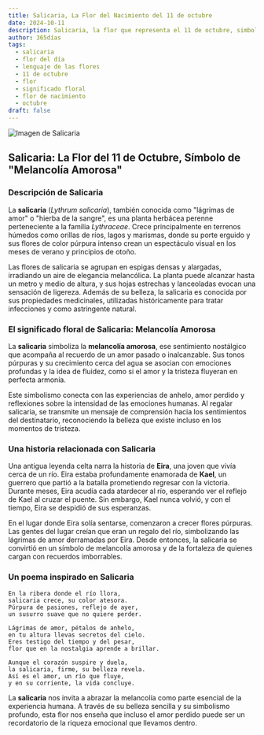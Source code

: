 ```yaml
---
title: Salicaria, La Flor del Nacimiento del 11 de octubre
date: 2024-10-11
description: Salicaria, la flor que representa el 11 de octubre, simboliza Melancolía amorosa. Descubre su fascinante historia, significado en el lenguaje de las flores y una poesía que celebra su belleza.
author: 365días
tags:
  - salicaria
  - flor del día
  - lenguaje de las flores
  - 11 de octubre
  - flor
  - significado floral
  - flor de nacimiento
  - octubre
draft: false
---
```



![Imagen de Salicaria](https://cdn.pixabay.com/photo/2019/07/15/12/11/ordinary-loosestrife-4339197_1280.jpg#center)


## Salicaria: La Flor del 11 de Octubre, Símbolo de "Melancolía Amorosa"

### Descripción de Salicaria

La **salicaria** (_Lythrum salicaria_), también conocida como "lágrimas de amor" o "hierba de la sangre", es una planta herbácea perenne perteneciente a la familia _Lythraceae_. Crece principalmente en terrenos húmedos como orillas de ríos, lagos y marismas, donde su porte erguido y sus flores de color púrpura intenso crean un espectáculo visual en los meses de verano y principios de otoño.

Las flores de salicaria se agrupan en espigas densas y alargadas, irradiando un aire de elegancia melancólica. La planta puede alcanzar hasta un metro y medio de altura, y sus hojas estrechas y lanceoladas evocan una sensación de ligereza. Además de su belleza, la salicaria es conocida por sus propiedades medicinales, utilizadas históricamente para tratar infecciones y como astringente natural.

### El significado floral de Salicaria: Melancolía Amorosa

La **salicaria** simboliza la **melancolía amorosa**, ese sentimiento nostálgico que acompaña al recuerdo de un amor pasado o inalcanzable. Sus tonos púrpuras y su crecimiento cerca del agua se asocian con emociones profundas y la idea de fluidez, como si el amor y la tristeza fluyeran en perfecta armonía.

Este simbolismo conecta con las experiencias de anhelo, amor perdido y reflexiones sobre la intensidad de las emociones humanas. Al regalar salicaria, se transmite un mensaje de comprensión hacia los sentimientos del destinatario, reconociendo la belleza que existe incluso en los momentos de tristeza.

### Una historia relacionada con Salicaria

Una antigua leyenda celta narra la historia de **Eira**, una joven que vivía cerca de un río. Eira estaba profundamente enamorada de **Kael**, un guerrero que partió a la batalla prometiendo regresar con la victoria. Durante meses, Eira acudía cada atardecer al río, esperando ver el reflejo de Kael al cruzar el puente. Sin embargo, Kael nunca volvió, y con el tiempo, Eira se despidió de sus esperanzas.

En el lugar donde Eira solía sentarse, comenzaron a crecer flores púrpuras. Las gentes del lugar creían que eran un regalo del río, simbolizando las lágrimas de amor derramadas por Eira. Desde entonces, la salicaria se convirtió en un símbolo de melancolía amorosa y de la fortaleza de quienes cargan con recuerdos imborrables.

### Un poema inspirado en Salicaria

```
En la ribera donde el río llora,  
salicaria crece, su color atesora.  
Púrpura de pasiones, reflejo de ayer,  
un susurro suave que no quiere perder.

Lágrimas de amor, pétalos de anhelo,  
en tu altura llevas secretos del cielo.  
Eres testigo del tiempo y del pesar,  
flor que en la nostalgia aprende a brillar.

Aunque el corazón suspire y duela,  
la salicaria, firme, su belleza revela.  
Así es el amor, un río que fluye,  
y en su corriente, la vida concluye.
```

La **salicaria** nos invita a abrazar la melancolía como parte esencial de la experiencia humana. A través de su belleza sencilla y su simbolismo profundo, esta flor nos enseña que incluso el amor perdido puede ser un recordatorio de la riqueza emocional que llevamos dentro.